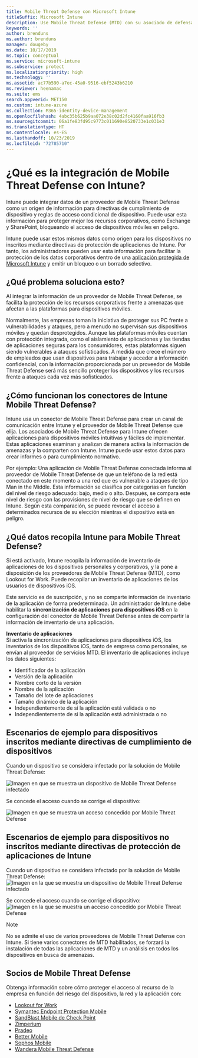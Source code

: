 ```yaml
---
title: Mobile Threat Defense con Microsoft Intune
titleSuffix: Microsoft Intune
description: Use Mobile Threat Defense (MTD) con su asociado de defensa contra las amenazas móviles para proteger el acceso a recursos de empresa en función del riesgo del dispositivo.
keywords: ''
author: brenduns
ms.author: brenduns
manager: dougeby
ms.date: 10/17/2019
ms.topic: conceptual
ms.service: microsoft-intune
ms.subservice: protect
ms.localizationpriority: high
ms.technology: ''
ms.assetid: ac77b590-a7ec-45a0-9516-ebf5243b6210
ms.reviewer: heenamac
ms.suite: ems
search.appverid: MET150
ms.custom: intune-azure
ms.collection: M365-identity-device-management
ms.openlocfilehash: 4abc35b625b9aa072e38c02d2fc4160faa916fb3
ms.sourcegitcommit: 06a1fe83fd95c9773c011690e8520733e1c031e3
ms.translationtype: HT
ms.contentlocale: es-ES
ms.lasthandoff: 10/23/2019
ms.locfileid: "72785710"
---
```

# <a name="what-is-mobile-threat-defense-integration-with-intune"></a>¿Qué es la integración de Mobile Threat Defense con Intune?
Intune puede integrar datos de un proveedor de Mobile Threat Defense como un origen de información para directivas de cumplimiento de dispositivo y reglas de acceso condicional de dispositivo. Puede usar esta información para proteger mejor los recursos corporativos, como Exchange y SharePoint, bloqueando el acceso de dispositivos móviles en peligro.

Intune puede usar estos mismos datos como origen para los dispositivos no inscritos mediante directivas de protección de aplicaciones de Intune. Por tanto, los administradores pueden usar esta información para facilitar la protección de los datos corporativos dentro de una [aplicación protegida de Microsoft Intune](~/apps/apps-supported-intune-apps.md) y emitir un bloqueo o un borrado selectivo.

## <a name="what-problem-does-this-solve"></a>¿Qué problema soluciona esto?
Al integrar la información de un proveedor de Mobile Threat Defense, se facilita la protección de los recursos corporativos frente a amenazas que afectan a las plataformas para dispositivos móviles.  

Normalmente, las empresas toman la iniciativa de proteger sus PC frente a vulnerabilidades y ataques, pero a menudo no supervisan sus dispositivos móviles y quedan desprotegidos. Aunque las plataformas móviles cuentan con protección integrada, como el aislamiento de aplicaciones y las tiendas de aplicaciones seguras para los consumidores, estas plataformas siguen siendo vulnerables a ataques sofisticados. A medida que crece el número de empleados que usan dispositivos para trabajar y acceder a información confidencial, con la información proporcionada por un proveedor de Mobile Threat Defense será más sencillo proteger los dispositivos y los recursos frente a ataques cada vez más sofisticados.  

## <a name="how-do-the-intune-mobile-threat-defense-connectors-work"></a>¿Cómo funcionan los conectores de Intune Mobile Threat Defense?

Intune usa un conector de Mobile Threat Defense para crear un canal de comunicación entre Intune y el proveedor de Mobile Threat Defense que elija. Los asociados de Mobile Threat Defense para Intune ofrecen aplicaciones para dispositivos móviles intuitivas y fáciles de implementar. Estas aplicaciones examinan y analizan de manera activa la información de amenazas y la comparten con Intune. Intune puede usar estos datos para crear informes o para cumplimiento normativo.  

Por ejemplo: Una aplicación de Mobile Threat Defense conectada informa al proveedor de Mobile Threat Defense de que un teléfono de la red está conectado en este momento a una red que es vulnerable a ataques de tipo Man in the Middle. Esta información se clasifica por categorías en función del nivel de riesgo adecuado: bajo, medio o alto. Después, se compara este nivel de riesgo con las provisiones de nivel de riesgo que se definen en Intune. Según esta comparación, se puede revocar el acceso a determinados recursos de su elección mientras el dispositivo está en peligro.

## <a name="what-data-does-intune-collect-for-mobile-threat-defense"></a>¿Qué datos recopila Intune para Mobile Threat Defense?

Si está activado, Intune recopila la información de inventario de aplicaciones de los dispositivos personales y corporativos, y la pone a disposición de los proveedores de Mobile Threat Defense (MTD), como Lookout for Work. Puede recopilar un inventario de aplicaciones de los usuarios de dispositivos iOS.

Este servicio es de suscripción, y no se comparte información de inventario de la aplicación de forma predeterminada. Un administrador de Intune debe habilitar la **sincronización de aplicaciones para dispositivos iOS** en la configuración del conector de Mobile Threat Defense antes de compartir la información de inventario de una aplicación.

**Inventario de aplicaciones**  
Si activa la sincronización de aplicaciones para dispositivos iOS, los inventarios de los dispositivos iOS, tanto de empresa como personales, se envían al proveedor de servicios MTD. El inventario de aplicaciones incluye los datos siguientes:

- Identificador de la aplicación
- Versión de la aplicación
- Nombre corto de la versión
- Nombre de la aplicación
- Tamaño del lote de aplicaciones
- Tamaño dinámico de la aplicación
- Independientemente de si la aplicación está validada o no
- Independientemente de si la aplicación está administrada o no

## <a name="sample-scenarios-for-enrolled-devices-using-device-compliance-policies"></a>Escenarios de ejemplo para dispositivos inscritos mediante directivas de cumplimiento de dispositivos

Cuando un dispositivo se considera infectado por la solución de Mobile Threat Defense:

![Imagen en que se muestra un dispositivo de Mobile Threat Defense infectado](./media/mobile-threat-defense/MTD-image-1.png)

Se concede el acceso cuando se corrige el dispositivo:

![Imagen en que se muestra un acceso concedido por Mobile Threat Defense](./media/mobile-threat-defense/MTD-image-2.png)

## <a name="sample-scenarios-for-unenrolled-devices-using-intune-app-protection-policies"></a>Escenarios de ejemplo para dispositivos no inscritos mediante directivas de protección de aplicaciones de Intune

Cuando un dispositivo se considera infectado por la solución de Mobile Threat Defense:<br>
![Imagen en la que se muestra un dispositivo de Mobile Threat Defense infectado](./media/mobile-threat-defense/MTD-image-3.png)

Se concede el acceso cuando se corrige el dispositivo:<br>
![Imagen en la que se muestra un acceso concedido por Mobile Threat Defense](./media/mobile-threat-defense/MTD-image-4.png)

> [!NOTE] 
> No se admite el uso de varios proveedores de Mobile Threat Defense con Intune. Si tiene varios conectores de MTD habilitados, se forzará la instalación de todas las aplicaciones de MTD y un análisis en todos los dispositivos en busca de amenazas.

## <a name="mobile-threat-defense-partners"></a>Socios de Mobile Threat Defense

Obtenga información sobre cómo proteger el acceso al recurso de la empresa en función del riesgo del dispositivo, la red y la aplicación con:

- [Lookout for Work](lookout-mobile-threat-defense-connector.md)
- [Symantec Endpoint Protection Mobile](skycure-mobile-threat-defense-connector.md)
- [SandBlast Mobile de Check Point](checkpoint-sandblast-mobile-mobile-threat-defense-connector.md)
- [Zimperium](zimperium-mobile-threat-defense-connector.md)
- [Pradeo](pradeo-mobile-threat-defense-connector.md)
- [Better Mobile](better-mobile-threat-defense-connector.md)
- [Sophos Mobile](sophos-mtd-connector.md)
- [Wandera Mobile Threat Defense](wandera-mtd-connector.md)
